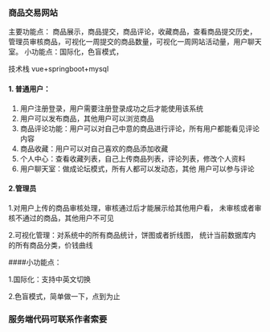 ### 商品交易网站

主要功能点：
商品展示，商品提交，商品评论，收藏商品，查看商品提交历史，管理员审核商品，可视化一周提交的商品数量，可视化一周网站活动量，用户聊天室。 小功能点：国际化，色盲模式，

技术栈 vue+springboot+mysql

#### 1. 普通用户：

1. 用户注册登录，用户需要注册登录成功之后才能使用该系统
2. 用户可以发布商品，其他用户可以浏览商品
3. 商品评论功能：用户可以对自己中意的商品进行评论，所有用户都能看见评论内容
4. 商品收藏：用户可以对自己喜欢的商品添加收藏
5. 个人中心：查看收藏列表，自己上传商品列表，评论列表，修改个人资料
6. 用户聊天室：做成论坛模式，所有人都可以发动态，其他 用户可以参与评论

#### 2.管理员

1.对用户上传的商品审核处理，审核通过后才能展示给其他用户看，
未审核或者审核不通过的商品，其他用户不可见

2.可视化管理：对系统中的所有商品统计，饼图或者折线图，
统计当前数据库内的所有商品分类，价钱曲线


####小功能点：

 1.国际化：支持中英文切换
 
 2.色盲模式，简单做一下，点到为止
 
 ### 服务端代码可联系作者索要
 
 

